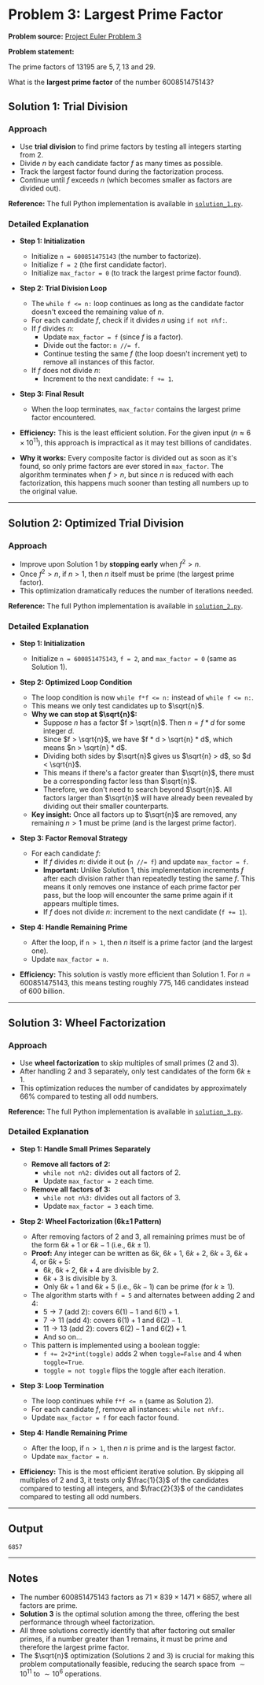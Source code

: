 # Problem 3: Largest Prime Factor

**Problem source:** [Project Euler Problem 3](https://projecteuler.net/problem=3)

**Problem statement:**

The prime factors of $13195$ are $5, 7, 13$ and $29$.

What is the **largest prime factor** of the number $600851475143$?

## Solution 1: Trial Division

### Approach

  - Use **trial division** to find prime factors by testing all integers starting from $2$.
  - Divide $n$ by each candidate factor $f$ as many times as possible.
  - Track the largest factor found during the factorization process.
  - Continue until $f$ exceeds $n$ (which becomes smaller as factors are divided out).

**Reference:** The full Python implementation is available in [`solution_1.py`](solution_1.py).

### Detailed Explanation

  - **Step 1: Initialization**
      - Initialize `n = 600851475143` (the number to factorize).
      - Initialize `f = 2` (the first candidate factor).
      - Initialize `max_factor = 0` (to track the largest prime factor found).
  
  - **Step 2: Trial Division Loop**
      - The `while f <= n:` loop continues as long as the candidate factor doesn't exceed the remaining value of $n$.
      - For each candidate $f$, check if it divides $n$ using `if not n%f:`.
      - If $f$ divides $n$:
          - Update `max_factor = f` (since $f$ is a factor).
          - Divide out the factor: `n //= f`.
          - Continue testing the same $f$ (the loop doesn't increment yet) to remove all instances of this factor.
      - If $f$ does not divide $n$:
          - Increment to the next candidate: `f += 1`.
  
  - **Step 3: Final Result**
      - When the loop terminates, `max_factor` contains the largest prime factor encountered.

  - **Efficiency:** This is the least efficient solution. For the given input ($n \approx 6 \times 10^{11}$), this approach is impractical as it may test billions of candidates.
  
  - **Why it works:** Every composite factor is divided out as soon as it's found, so only prime factors are ever stored in `max_factor`. The algorithm terminates when $f > n$, but since $n$ is reduced with each factorization, this happens much sooner than testing all numbers up to the original value.

-----

## Solution 2: Optimized Trial Division

### Approach

  - Improve upon Solution 1 by **stopping early** when $f^2 > n$.
  - Once $f^2 > n$, if $n > 1$, then $n$ itself must be prime (the largest prime factor).
  - This optimization dramatically reduces the number of iterations needed.

**Reference:** The full Python implementation is available in [`solution_2.py`](solution_2.py).

### Detailed Explanation

  - **Step 1: Initialization**
      - Initialize `n = 600851475143`, `f = 2`, and `max_factor = 0` (same as Solution 1).
  
  - **Step 2: Optimized Loop Condition**
      - The loop condition is now `while f*f <= n:` instead of `while f <= n:`.
      - This means we only test candidates up to $\sqrt{n}$.
      - **Why we can stop at $\sqrt{n}$:**
          - Suppose $n$ has a factor $f > \sqrt{n}$. Then $n = f * d$ for some integer $d$.
          - Since $f > \sqrt{n}$, we have $f * d > \sqrt{n} * d$, which means $n > \sqrt{n} * d$.
          - Dividing both sides by $\sqrt{n}$ gives us $\sqrt{n} > d$, so $d < \sqrt{n}$.
          - This means if there's a factor greater than $\sqrt{n}$, there must be a corresponding factor less than $\sqrt{n}$.
          - Therefore, we don't need to search beyond $\sqrt{n}$. All factors larger than $\sqrt{n}$ will have already been revealed by dividing out their smaller counterparts.
      - **Key insight:** Once all factors up to $\sqrt{n}$ are removed, any remaining $n > 1$ must be prime (and is the largest prime factor).
  
  - **Step 3: Factor Removal Strategy**
      - For each candidate $f$:
          - If $f$ divides $n$: divide it out (`n //= f`) and update `max_factor = f`.
          - **Important:** Unlike Solution 1, this implementation increments $f$ after each division rather than repeatedly testing the same $f$. This means it only removes one instance of each prime factor per pass, but the loop will encounter the same prime again if it appears multiple times.
          - If $f$ does not divide $n$: increment to the next candidate (`f += 1`).
  
  - **Step 4: Handle Remaining Prime**
      - After the loop, if `n > 1`, then $n$ itself is a prime factor (and the largest one).
      - Update `max_factor = n`.

  - **Efficiency:** This solution is vastly more efficient than Solution 1. For $n = 600851475143$, this means testing roughly $775{,}146$ candidates instead of $600$ billion.

-----

## Solution 3: Wheel Factorization

### Approach

  - Use **wheel factorization** to skip multiples of small primes ($2$ and $3$).
  - After handling $2$ and $3$ separately, only test candidates of the form $6k \pm 1$.
  - This optimization reduces the number of candidates by approximately $66\%$ compared to testing all odd numbers.

**Reference:** The full Python implementation is available in [`solution_3.py`](solution_3.py).

### Detailed Explanation

  - **Step 1: Handle Small Primes Separately**
      - **Remove all factors of 2:**
          - `while not n%2:` divides out all factors of $2$.
          - Update `max_factor = 2` each time.
      - **Remove all factors of 3:**
          - `while not n%3:` divides out all factors of $3$.
          - Update `max_factor = 3` each time.
  
  - **Step 2: Wheel Factorization (6k±1 Pattern)**
      - After removing factors of $2$ and $3$, all remaining primes must be of the form $6k + 1$ or $6k - 1$ (i.e., $6k \pm 1$).
      - **Proof:** Any integer can be written as $6k$, $6k+1$, $6k+2$, $6k+3$, $6k+4$, or $6k+5$:
          - $6k$, $6k+2$, $6k+4$ are divisible by $2$.
          - $6k+3$ is divisible by $3$.
          - Only $6k+1$ and $6k+5$ (i.e., $6k-1$) can be prime (for $k \geq 1$).
      - The algorithm starts with `f = 5` and alternates between adding $2$ and $4$:
          - $5 \rightarrow 7$ (add $2$): covers $6(1)-1$ and $6(1)+1$.
          - $7 \rightarrow 11$ (add $4$): covers $6(1)+1$ and $6(2)-1$.
          - $11 \rightarrow 13$ (add $2$): covers $6(2)-1$ and $6(2)+1$.
          - And so on...
      - This pattern is implemented using a boolean toggle:
          - `f += 2+2*int(toggle)` adds $2$ when `toggle=False` and $4$ when `toggle=True`.
          - `toggle = not toggle` flips the toggle after each iteration.
  
  - **Step 3: Loop Termination**
      - The loop continues while `f*f <= n` (same as Solution 2).
      - For each candidate $f$, remove all instances: `while not n%f:`.
      - Update `max_factor = f` for each factor found.
  
  - **Step 4: Handle Remaining Prime**
      - After the loop, if `n > 1`, then $n$ is prime and is the largest factor.
      - Update `max_factor = n`.
    
  - **Efficiency:** This is the most efficient iterative solution. By skipping all multiples of $2$ and $3$, it tests only $\frac{1}{3}$ of the candidates compared to testing all integers, and $\frac{2}{3}$ of the candidates compared to testing all odd numbers.

-----

## Output

```
6857
```

-----

## Notes

  - The number $600851475143$ factors as $71 \times 839 \times 1471 \times 6857$, where all factors are prime.
  - **Solution 3** is the optimal solution among the three, offering the best performance through wheel factorization.
  - All three solutions correctly identify that after factoring out smaller primes, if a number greater than $1$ remains, it must be prime and therefore the largest prime factor.
  - The $\sqrt{n}$ optimization (Solutions 2 and 3) is crucial for making this problem computationally feasible, reducing the search space from $\sim 10^{11}$ to $\sim 10^6$ operations.
